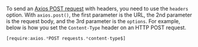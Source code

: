 To send an [Axios POST request](/tutorials/axios/post) with headers, you need to use the `headers` option.
With `axios.post()`, the first parameter is the URL, the 2nd parameter is the request body, and the 3rd parameter is the `options`.
For example, below is how you set the `Content-Type` header on an HTTP POST request.

```javascript
[require:axios.*POST requests.*content-type$]
```
